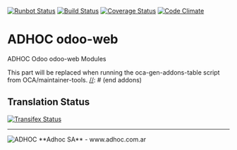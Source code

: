 [![Runbot Status](http://runbot.adhoc.com.ar/runbot/badge/flat/24/8.0.svg)](http://runbot.adhoc.com.ar/runbot/repo/github-com-ingadhoc-odoo-web-24)
[![Build Status](https://travis-ci.org/ingadhoc/odoo-web.svg?branch=8.0)](https://travis-ci.org/ingadhoc/odoo-web)
[![Coverage Status](https://coveralls.io/repos/ingadhoc/odoo-web/badge.png?branch=8.0)](https://coveralls.io/r/ingadhoc/odoo-web?branch=8.0)
[![Code Climate](https://codeclimate.com/github/ingadhoc/odoo-web/badges/gpa.svg)](https://codeclimate.com/github/ingadhoc/odoo-web)

# ADHOC odoo-web

ADHOC Odoo odoo-web Modules

[//]: # (addons)
This part will be replaced when running the oca-gen-addons-table script from OCA/maintainer-tools.
[//]: # (end addons)

Translation Status
------------------
[![Transifex Status](https://www.transifex.com/projects/p/ingadhoc-odoo-web-8-0/chart/image_png)](https://www.transifex.com/projects/p/ingadhoc-odoo-web-8-0)

----

<img alt="ADHOC" src="http://fotos.subefotos.com/83fed853c1e15a8023b86b2b22d6145bo.png" />
**Adhoc SA** - www.adhoc.com.ar
